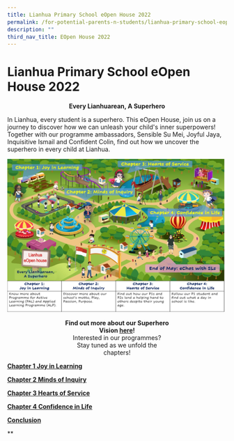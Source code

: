 ```yaml
---
title: Lianhua Primary School eOpen House 2022
permalink: /for-potential-parents-n-students/lianhua-primary-school-eopen-house-2022/
description: ""
third_nav_title: EOpen House 2022
---
```

# Lianhua Primary School eOpen House 2022


<center><b>Every Lianhuarean, A Superhero</b></center>
	
In Lianhua, every student is a superhero. This eOpen House, join us on a journey to discover how we can unleash your child's inner superpowers! Together with our programme ambassadors, Sensible Su Mei, Joyful Jaya, Inquisitive Ismail and Confident Colin, find out how we uncover the superhero in every child at Lianhua.

![](/images/Potential%20Parents%20&%20Students/EOpen%20house%202022/eOpen%20House%202022%20Overview%20update.jpg)

<center><b>Find out more about our Superhero<br>Vision <a href="/highlights/superheroes-vision" target="_blank">here</a>!</b><br>Interested in our programmes?<br>Stay tuned as we unfold the<br>chapters!</center>

[**Chapter 1 Joy in Learning**](https://lianhuapri.moe.edu.sg/for-potential-parents-n-students/lianhua-primary-school-eopen-house-2022/chapter-1)

[**Chapter 2 Minds of Inquiry**](https://lianhuapri.moe.edu.sg/for-potential-parents-n-students/lianhua-primary-school-eopen-house-2022/chapter-2)

[**Chapter 3 Hearts of Service**](https://lianhuapri.moe.edu.sg/for-potential-parents-n-students/lianhua-primary-school-eopen-house-2022/chapter-3)

[**Chapter 4 Confidence in Life**](https://lianhuapri.moe.edu.sg/for-potential-parents-n-students/lianhua-primary-school-eopen-house-2022/chapter-4)

[**Conclusion**](https://lianhuapri.moe.edu.sg/for-potential-parents-n-students/lianhua-primary-school-eopen-house-2022/conclusion)

**